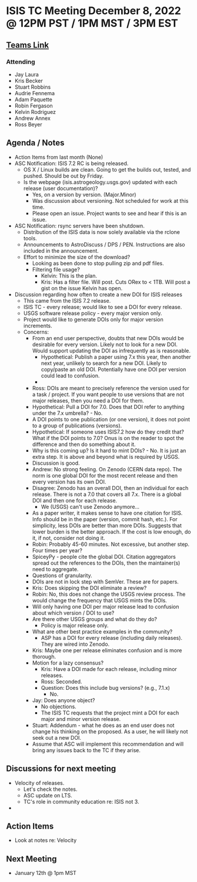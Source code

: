 # ISIS TC Meeting December 8, 2022 @ 12PM PST / 1PM MST / 3PM EST

## [Teams Link](https://teams.microsoft.com/dl/launcher/launcher.html?url=%2f_%23%2fl%2fmeetup-join%2f19%3ameeting_YWRkZjdiMGUtZWJlOC00OWMzLThlMTItZTk0Y2MyM2E1MWE0%40thread.v2%2f0%3fcontext%3d%257b%2522Tid%2522%253a%25220693b5ba-4b18-4d7b-9341-f32f400a5494%2522%252c%2522Oid%2522%253a%2522c27c6e98-e45a-45ff-aea5-7f10d6fe67c1%2522%257d%26anon%3dtrue&type=meetup-join&deeplinkId=e54b3969-3c7f-4efb-9cad-ee99cf639f86&directDl=true&msLaunch=true&enableMobilePage=true&suppressPrompt=true)

### Attending

- Jay Laura
- Kris Becker
- Stuart Robbins
- Audrie Fennema
- Adam Paquette
- Robin Fergason
- Kelvin Rodriguez
- Andrew Annex
- Ross Beyer

## Agenda / Notes

- Action Items from last month (None)
- ASC Notification: ISIS 7.2 RC is being released.
  - OS X / Linux builds are clean. Going to get the builds out, tested, and pushed. Should be out by Friday.
  - Is the webpage (isis.astrogeology.usgs.gov) updated with each release (user documentation)?
    - Yes, on a version by version. (Major.Minor)
    - Was discussion about versioning. Not scheduled for work at this time.
    - Please open an issue. Project wants to see and hear if this is an issue.
- ASC Notification: rsync servers have been shutdown.
  - Distribution of the ISIS data is now solely available via the rclone tools.
  - Announcements to AstroDiscuss / DPS / PEN. Instructions are also included in the announcement.
  - Effort to minimize the size of the download?
    - Looking as been done to stop pulling zip and pdf files.
    - Filtering file usage? 
      - Kelvin: This is the plan.
      - Kris: Has a filter file. Will post. Cuts ORex to < 1TB. Will post a gist on the issue Kelvin has open.
- Discussion regarding how often to create a new DOI for ISIS releases
  - This came from the ISIS 7.2 release.
  - ISIS TC - every release; would like to see a DOI for every release.
  - USGS software release policy - every major version only.
  - Project would like to generate DOIs only for major version increments.
  - Concerns:
    - From an end user perspective, doubts that new DOIs would be desirable for every version. Likely not to look for a new DOI. Would support updating the DOI as infrequently as is reasonable.
      - Hypothetical: Publish a paper using 7.x this year, then another next year, unlikely to search for a new DOI. Likely to copy/paste an old DOI. Potentially have one DOI per version could lead to confusion.
      - 
    - Ross: DOIs are meant to precisely reference the version used for a task / project. If you want people to use versions that are not major releases, then you need a DOI for them.
    - Hypothetical: Pull a DOI for 7.0. Does that DOI refer to anything under the 7.x umbrella? - No. 
    - A DOI points to one publication (or one version), it does not point to a group of publications (versions).
    - Hypothetical: If someone uses ISIS7.2 how do they credit that? What if the DOI points to 7.0? Onus is on the reader to spot the difference and then do something about it.
    - Why is this coming up? Is it hard to mint DOIs? - No. It is just an extra step. It is above and beyond what is required by USGS.
    - Discussion is good.
    - Andrew: No strong feeling. On Zenodo (CERN data repo). The norm is one global DOI for the most recent release and then every version has its own DOI. 
    - Disagree: Zenodo has an overall DOI, then an individual for each release. There is not a 7.0 that covers all 7.x. There is a global DOI and then one for each release.
      - We (USGS) can't use Zenodo anymore...
    - As a paper writer, it makes sense to have one citation for ISIS. Info should be in the paper (version, commit hash, etc.). For simplicity, less DOIs are better than more DOIs. Suggests that lower burden is the better approach. If the cost is low enough, do it, if not, consider not doing it.
    - Robin: Probably 45-60 minutes. Not excessive, but another step. Four times per year?
    - SpiceyPy - people cite the global DOI. Citation aggregators spread out the references to the DOIs, then the maintainer(s) need to aggregate.
    - Questions of granularity.
    - DOIs are not in lock step with SemVer. These are for papers.
    - Kris: Does skipping the DOI eliminate a review?
    - Robin: No, this does not change the USGS review process. The would change the frequency that USGS mints the DOIs.
    - Will only having one DOI per major release lead to confusion about which version / DOI to use?
    - Are there other USGS groups and what do they do?
      - Policy is major release only.
    - What are other best practice examples in the community?
      - ASP has a DOI for every release (including daily releases). They are wired into Zenodo.
    - Kris: Maybe one per release eliminates confusion and is more thorough.
    - Motion for a lazy consensus?
      - Kris: Have a DOI made for each release, including minor releases.
      - Ross: Seconded.
      - Question: Does this include bug versions? (e.g., 7.1.x)
        - No.
    - Jay: Does anyone object?
      - No objections.
      - The ISIS TC requests that the project mint a DOI for each major and minor version release.
    - Stuart: Addendum - what he does as an end user does not change his thinking on the proposed. As a user, he will likely not seek out a new DOI.
    - Assume that ASC will implement this recommendation and will bring any issues back to the TC if they arise.
## Discussions for next meeting

- Velocity of releases. 
  - Let's check the notes.
  - ASC update on LTS.
  - TC's role in community education re: ISIS not 3.
- 
## Action Items

- Look at notes re: Velocity

## Next Meeting

- January 12th @ 1pm MST
